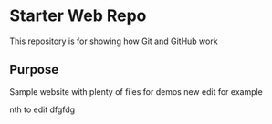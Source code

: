 # Starter Web Repo

This repository is for showing how Git and GitHub work

## Purpose

Sample website with plenty of files for demos
new edit for example 

nth to edit
dfgfdg